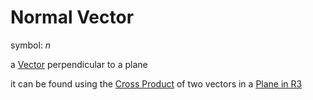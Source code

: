 # Normal Vector

symbol: $n$

a [Vector](Vector%208f57230e24a8497192bb7f33a34e40f8.md) perpendicular to a plane

it can be found using the [Cross Product](Cross%20Product%202be01b6689df4f0d826cacb6f2a09c1a.md) of two vectors in a [Plane in R3](Plane%20in%20R3%20b5643257e944473ba5bf322e23ad7c5a.md)